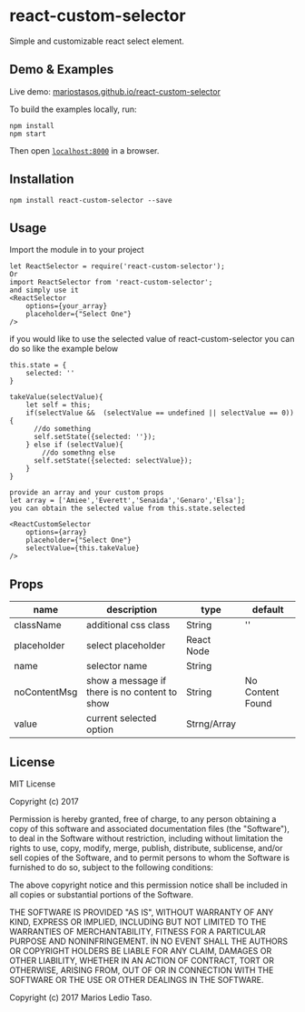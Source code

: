 # react-custom-selector

Simple and customizable react select element.


## Demo & Examples

Live demo: [mariostasos.github.io/react-custom-selector](http://mariostasos.github.io/react-custom-selector/)

To build the examples locally, run:

```
npm install
npm start
```

Then open [`localhost:8000`](http://localhost:8000) in a browser.


## Installation

```
npm install react-custom-selector --save
```


## Usage
Import the module in to your project
```
let ReactSelector = require('react-custom-selector');
Or
import ReactSelector from 'react-custom-selector';
and simply use it
<ReactSelector
	options={your_array}
	placeholder={"Select One"}
/>
```

if you would like to use the selected value of react-custom-selector 
you can do so like the example below

```
this.state = {
	selected: ''
}

takeValue(selectValue){
    let self = this;
    if(selectValue &&  (selectValue == undefined || selectValue == 0)) {
      //do something
      self.setState({selected: ''});
    } else if (selectValue){
    	//do somethng else
      self.setState({selected: selectValue});
	}
}

provide an array and your custom props
let array = ['Amiee','Everett','Senaida','Genaro','Elsa'];
you can obtain the selected value from this.state.selected

<ReactCustomSelector
	options={array}
	placeholder={"Select One"}
	selectValue={this.takeValue}
/>
```
## Props
| name         | description                                    | type        | default          |
|--------------|------------------------------------------------|-------------|------------------|
| className    | additional css class                           | String      | ''               |
| placeholder  | select placeholder                             | React Node  |                  |
| name         | selector name                                  | String      |                  |
| noContentMsg | show a message if  there is no content to show | String      | No Content Found |
| value        | current selected option                        | Strng/Array |                  |
    

## License

MIT License

Copyright (c) 2017 

Permission is hereby granted, free of charge, to any person obtaining a copy
of this software and associated documentation files (the "Software"), to deal
in the Software without restriction, including without limitation the rights
to use, copy, modify, merge, publish, distribute, sublicense, and/or sell
copies of the Software, and to permit persons to whom the Software is
furnished to do so, subject to the following conditions:

The above copyright notice and this permission notice shall be included in all
copies or substantial portions of the Software.

THE SOFTWARE IS PROVIDED "AS IS", WITHOUT WARRANTY OF ANY KIND, EXPRESS OR
IMPLIED, INCLUDING BUT NOT LIMITED TO THE WARRANTIES OF MERCHANTABILITY,
FITNESS FOR A PARTICULAR PURPOSE AND NONINFRINGEMENT. IN NO EVENT SHALL THE
AUTHORS OR COPYRIGHT HOLDERS BE LIABLE FOR ANY CLAIM, DAMAGES OR OTHER
LIABILITY, WHETHER IN AN ACTION OF CONTRACT, TORT OR OTHERWISE, ARISING FROM,
OUT OF OR IN CONNECTION WITH THE SOFTWARE OR THE USE OR OTHER DEALINGS IN THE
SOFTWARE.


Copyright (c) 2017 Marios Ledio Taso.

